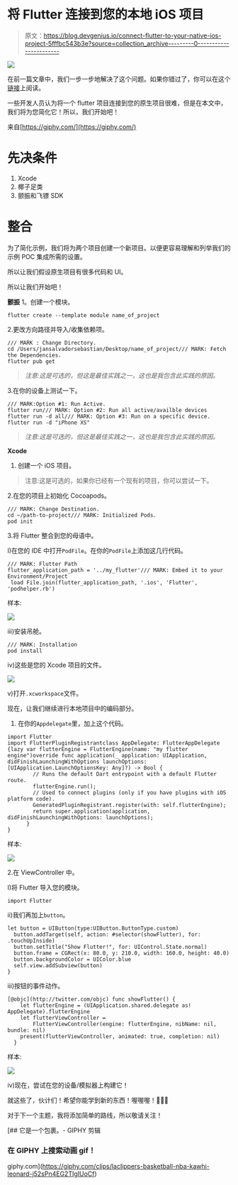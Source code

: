 # 将 Flutter 连接到您的本地 iOS 项目

> 原文：<https://blog.devgenius.io/connect-flutter-to-your-native-ios-project-5fffbc543b3e?source=collection_archive---------0----------------------->

![](img/17b7f8cbae938f233b96e07ff0a3b7b7.png)

在前一篇文章中，我们一步一步地解决了这个问题。如果你错过了，你可以在这个[链接](https://medium.com/dev-genius/connect-flutter-to-your-native-android-project-ae6abfd1a73c)上阅读。

一些开发人员认为将一个 flutter 项目连接到您的原生项目很难，但是在本文中，我们将为您简化它！所以，我们开始吧！

来自[https://giphy.com/](https://giphy.com/)

# **先决条件**

1.  Xcode
2.  椰子足类
3.  颤振和飞镖 SDK

# **整合**

为了简化示例，我们将为两个项目创建一个新项目。以便更容易理解和列举我们的示例 POC 集成所需的设置。

所以让我们假设原生项目有很多代码和 UI。

所以让我们开始吧！

**颤振** 1。创建一个模块。

```
flutter create --template module name_of_project
```

2.更改方向路径并导入/收集依赖项。

```
/// MARK : Change Directory.
cd /Users/jansalvadorsebastian/Desktop/name_of_project/// MARK: Fetch the Dependencies.
flutter pub get
```

> *注意:这是可选的，但这是最佳实践之一，这也是我包含此实践的原因。*

3.在你的设备上测试一下。

```
/// MARK:Option #1: Run Active.
flutter run/// MARK: Option #2: Run all active/availble devices
flutter run -d all/// MARK: Option #3: Run on a specific device.
flutter run -d "iPhone XS"
```

> *注意:这是可选的，但这是最佳实践之一，这也是我包含此实践的原因。*

**Xcode**

1.  创建一个 iOS 项目。

> 注意:这是可选的，如果你已经有一个现有的项目，你可以尝试一下。

2.在您的项目上初始化 Cocoapods。

```
/// MARK: Change Destination.
cd ~/path-to-project/// MARK: Initialized Pods.
pod init
```

3.将 Flutter 整合到您的母语中。

I)在您的 IDE 中打开`PodFile`。在你的`PodFile`上添加这几行代码。

```
/// MARK: Flutter Path
flutter_application_path = '../my_flutter'/// MARK: Embed it to your Environment/Project
 load File.join(flutter_application_path, '.ios', 'Flutter', 'podhelper.rb')
```

样本:

![](img/14b5287f3fa211adfd8e1e377ffe5147.png)

iii)安装吊舱。

```
/// MARK: Installation
pod install
```

iv)这些是您的 Xcode 项目的文件。

![](img/14b5287f3fa211adfd8e1e377ffe5147.png)

v)打开`.xcworkspace`文件。

现在，让我们继续进行本地项目中的编码部分。

1.  在你的`Appdelegate`里，加上这个代码。

```
import Flutter
import FlutterPluginRegistrantclass AppDelegate: FlutterAppDelegate {lazy var flutterEngine = FlutterEngine(name: "my flutter engine")override func application(_ application: UIApplication, didFinishLaunchingWithOptions launchOptions: [UIApplication.LaunchOptionsKey: Any]?) -> Bool {
        // Runs the default Dart entrypoint with a default Flutter route.
        flutterEngine.run();
        // Used to connect plugins (only if you have plugins with iOS platform code).
        GeneratedPluginRegistrant.register(with: self.flutterEngine);
        return super.application(application, didFinishLaunchingWithOptions: launchOptions);
      }
}
```

样本:

![](img/1d613974959aaa56ad214ce5266378da.png)

2.在 ViewController 中。

I)将 Flutter 导入您的模块。

```
import Flutter
```

ii)我们再加上`button`。

```
let button = UIButton(type:UIButton.ButtonType.custom)
  button.addTarget(self, action: #selector(showFlutter), for: .touchUpInside)
  button.setTitle("Show Flutter!", for: UIControl.State.normal)
  button.frame = CGRect(x: 80.0, y: 210.0, width: 160.0, height: 40.0)
  button.backgroundColor = UIColor.blue
  self.view.addSubview(button)
}
```

iii)按钮的事件动作。

```
[@objc](http://twitter.com/objc) func showFlutter() {
    let flutterEngine = (UIApplication.shared.delegate as! AppDelegate).flutterEngine
    let flutterViewController =
        FlutterViewController(engine: flutterEngine, nibName: nil, bundle: nil)
    present(flutterViewController, animated: true, completion: nil)
  }
```

样本:

![](img/6f5da2009bd20f771fe437c5fc50479e.png)

iv)现在，尝试在您的设备/模拟器上构建它！

就这些了，伙计们！希望你能学到新的东西！喔喔喔！🥳🥳🥳

对于下一个主题，我将添加简单的路线，所以敬请关注！

[](https://giphy.com/clips/laclippers-basketball-nba-kawhi-leonard-j52sPn4EG2TIgIUoCf) [## 它是一个包裹。- GIPHY 剪辑

### 在 GIPHY 上搜索动画 gif！

giphy.com](https://giphy.com/clips/laclippers-basketball-nba-kawhi-leonard-j52sPn4EG2TIgIUoCf)